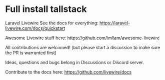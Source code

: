 # Full install tallstack

Laravel Livewire
See the docs for everything: https://laravel-livewire.com/docs/quickstart

Awesome Livewire stuff here: https://github.com/imliam/awesome-livewire

All contributions are welcomed! (but please start a discussion to make sure the PR is warranted first)

Ideas, questions and bugs belong in Discussions or Discord server.

Contribute to the docs here: https://github.com/livewire/docs
